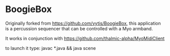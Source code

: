 BoogieBox
=========

Originally forked from https://github.com/vytis/BoogieBox, this application is a percussion sequencer that can be controlled with a Myo armband.

It works in conjunction with https://github.com/thalmic-alpha/MyoMidiClient

to launch it type:
    javac *.java && java scene <listening port>

